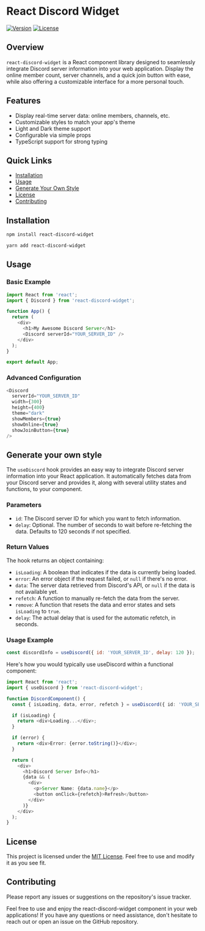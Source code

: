# React Discord Widget

[![Version](https://img.shields.io/github/package-json/v/SnowRunescape/react-discord-widget)](https://github.com/SnowRunescape/react-discord-widget/releases)
[![License](https://img.shields.io/badge/license-MIT-blue.svg)](https://github.com/SnowRunescape/react-discord-widget/blob/main/LICENSE)

## Overview

`react-discord-widget` is a React component library designed to seamlessly integrate Discord server information into your web application. Display the online member count, server channels, and a quick join button with ease, while also offering a customizable interface for a more personal touch.

## Features

- Display real-time server data: online members, channels, etc.
- Customizable styles to match your app's theme
- Light and Dark theme support
- Configurable via simple props
- TypeScript support for strong typing

## Quick Links

- [Installation](#installation)
- [Usage](#usage)
- [Generate Your Own Style](#generate-your-own-style)
- [License](#license)
- [Contributing](#contributing)
  
## Installation

```bash
npm install react-discord-widget
```
```bash
yarn add react-discord-widget
```

## Usage
### Basic Example
```typescript
import React from 'react';
import { Discord } from 'react-discord-widget';

function App() {
  return (
    <div>
      <h1>My Awesome Discord Server</h1>
      <Discord serverId="YOUR_SERVER_ID" />
    </div>
  );
}

export default App;
```

### Advanced Configuration
```typescript
<Discord
  serverId="YOUR_SERVER_ID"
  width={300}
  height={400}
  theme="dark"
  showMembers={true}
  showOnline={true}
  showJoinButton={true}
/>
```
## Generate your own style

The `useDiscord` hook provides an easy way to integrate Discord server information into your React application. It automatically fetches data from your Discord server and provides it, along with several utility states and functions, to your component.

### Parameters

- `id`: The Discord server ID for which you want to fetch information.
- `delay`: Optional. The number of seconds to wait before re-fetching the data. Defaults to 120 seconds if not specified.

### Return Values

The hook returns an object containing:

- `isLoading`: A boolean that indicates if the data is currently being loaded.
- `error`: An error object if the request failed, or `null` if there's no error.
- `data`: The server data retrieved from Discord's API, or `null` if the data is not available yet.
- `refetch`: A function to manually re-fetch the data from the server.
- `remove`: A function that resets the data and error states and sets `isLoading` to `true`.
- `delay`: The actual delay that is used for the automatic refetch, in seconds.

### Usage Example

```jsx
const discordInfo = useDiscord({ id: 'YOUR_SERVER_ID', delay: 120 });
```

Here's how you would typically use useDiscord within a functional component:
```typescript
import React from 'react';
import { useDiscord } from 'react-discord-widget';

function DiscordComponent() {
  const { isLoading, data, error, refetch } = useDiscord({ id: 'YOUR_SERVER_ID' });

  if (isLoading) {
    return <div>Loading...</div>;
  }

  if (error) {
    return <div>Error: {error.toString()}</div>;
  }

  return (
    <div>
      <h1>Discord Server Info</h1>
      {data && (
        <div>
          <p>Server Name: {data.name}</p>
          <button onClick={refetch}>Refresh</button>
        </div>
      )}
    </div>
  );
}
```

## License
This project is licensed under the [MIT License](https://github.com/SnowRunescape/react-discord-widget/blob/main/LICENSE). Feel free to use and modify it as you see fit.

## Contributing
Please report any issues or suggestions on the repository's issue tracker.

Feel free to use and enjoy the react-discord-widget component in your web applications! If you have any questions or need assistance, don't hesitate to reach out or open an issue on the GitHub repository.
